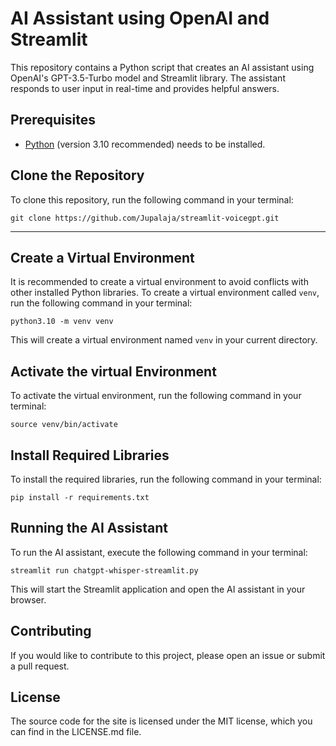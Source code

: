 # AI Assistant using OpenAI and Streamlit

This repository contains a Python script that creates an AI assistant using OpenAI's GPT-3.5-Turbo model and Streamlit library. The assistant responds to user input in real-time and provides helpful answers.

## Prerequisites
- [Python](https://www.python.org/downloads/release/python-3100/) (version 3.10 recommended) needs to be installed.


## Clone the Repository

To clone this repository, run the following command in your terminal:

```
git clone https://github.com/Jupalaja/streamlit-voicegpt.git
```

------------
## Create a Virtual Environment

It is recommended to create a virtual environment to avoid conflicts with other installed Python libraries. To create a virtual environment called `venv`, run the following command in your terminal:

```
python3.10 -m venv venv
```

This will create a virtual environment named `venv` in your current directory. 

## Activate the virtual Environment

To activate the virtual environment, run the following command in your terminal:

```
source venv/bin/activate
```

## Install Required Libraries

To install the required libraries, run the following command in your terminal:

```
pip install -r requirements.txt
```

## Running the AI Assistant

To run the AI assistant, execute the following command in your terminal:
```
streamlit run chatgpt-whisper-streamlit.py
```

This will start the Streamlit application and open the AI assistant in your browser.

## Contributing

If you would like to contribute to this project, please open an issue or submit a pull request.


## License


The source code for the site is licensed under the MIT license, which you can find in the LICENSE.md file.
